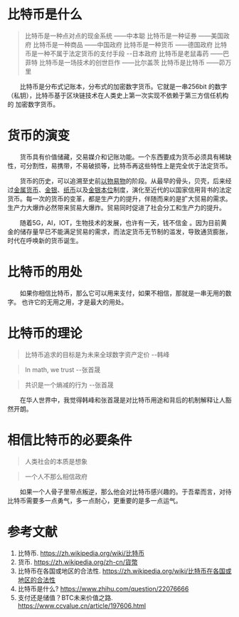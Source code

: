 # 比特币是什么

>比特币是一种点对点的现金系统  ——中本聪
>比特币是一种证券  ——美国政府
>比特币是一种商品  ——中国政府
>比特币是一种货币  ——德国政府
>比特币是一种不属于法定货币的支付手段  --日本政府
>比特币是老鼠毒药 ——巴菲特
>比特币是一场技术的创世巨作 ——比尔盖茨
>比特币是比特币  ——茆万里

　　比特币是分布式记账本，分布式的加密数字货币。它就是一串256bit 的数字（私钥），比特币基于区块链技术在人类史上第一次实现不依赖于第三方信任机构的 加密数字货币。

# 货币的演变

　　货币具有价值储藏，交易媒介和记账功能。一个东西要成为货币必须具有稀缺性，可分割性，易携带，不易破损等，比特币再这些特性上是完全优于法定货币。

　　货币的历史，可以追溯至史前[以物易物](https://zh.wikipedia.org/wiki/以物易物)的阶段。从最早的骨头，贝壳，后来经过[金属货币](https://zh.wikipedia.org/wiki/金屬貨幣)、[金银](https://zh.wikipedia.org/w/index.php?title=金銀&action=edit&redlink=1)、[纸币](https://zh.wikipedia.org/wiki/紙幣)以及[金银本位](https://zh.wikipedia.org/w/index.php?title=金銀本位&action=edit&redlink=1)制度，演化至近代的以国家信用背书的法定货币。每一次的货币的变革，都是生产力的提升，伴随而来的是扩大贸易的需求。生产力大爆炸必然带来贸易大爆炸。贸易同时促进了社会分工和生产力的提升。

　　随着5G，AI，IOT，生物技术的发展，也许有一天，钱不信金 。因为目前黄金的储存量早已不能满足贸易的需求，而法定货币无节制的滥发，导致通货膨胀，时代在呼唤新的货币诞生。

# 比特币的用处

　　如果你相信比特币，那么它可以用来支付，如果不相信，那就是一串无用的数字。 也许它的无用之用，才是最大的用处。

# 比特币的理论

> 比特币追求的目标是为未来全球数字资产定价  --韩峰

> In math, we trust  --张首晟

> 共识是一个熵减的行为 --张首晟

　　在华人世界中，我觉得韩峰和张首晟是对比特币用途和背后的机制解释让人豁然开朗。

# 相信比特币的必要条件

> 人类社会的本质是想象

> 一个人不那么相信政府

　　如果一个人骨子里带点叛逆，那么他会对比特币感兴趣的。于吾辈而言，对待比特币需要多一点勇气，多一点耐心，更重要的是多一点运气。

# 参考文献

1. 比特币.
<https://zh.wikipedia.org/wiki/比特币>
2. 货币.
<https://zh.wikipedia.org/zh-cn/貨幣>
3. 比特币在各国或地区的合法性.
<https://zh.wikipedia.org/wiki/比特币在各国或地区的合法性>
4. 比特币是什么?
<https://www.zhihu.com/question/22076666>
5. 支付还是储值？BTC未来价值之路.
<https://www.ccvalue.cn/article/197606.html>




















